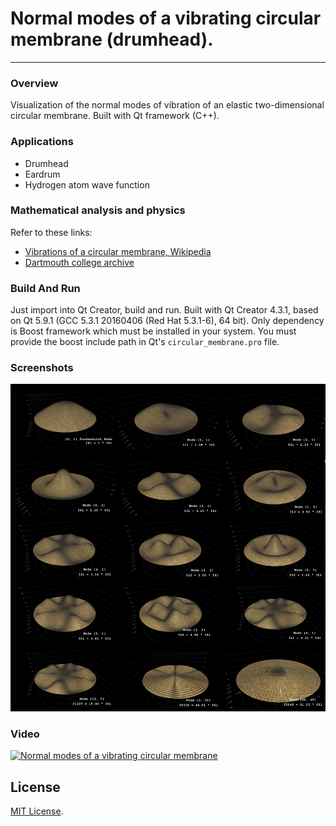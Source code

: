 # Normal modes of a vibrating circular membrane (drumhead).
---

### Overview
Visualization of the normal modes of vibration of an elastic two-dimensional circular membrane.
Built with Qt framework (C++).
### Applications
* Drumhead
* Eardrum
* Hydrogen atom wave function

### Mathematical analysis and physics
Refer to these links:
* [Vibrations of a circular membrane, Wikipedia](https://en.wikipedia.org/wiki/Vibrations_of_a_circular_membrane)
* [Dartmouth college archive](https://math.dartmouth.edu/archive/m23f09/public_html/drum.pdf)

### Build And Run
Just import into Qt Creator, build and run.
Built with Qt Creator 4.3.1, based on Qt 5.9.1 (GCC 5.3.1 20160406 (Red Hat 5.3.1-6), 64 bit).
Only dependency is Boost framework which must be installed in your system.
You must provide the boost include path in Qt's `circular_membrane.pro` file.

### Screenshots
![screenshot](https://github.com/drumaddict/circular_membrane/blob/master/images/modes_1200.jpg)

### Video
[![Normal modes of a vibrating circular membrane ](https://youtu.be/DZ8VGAx4178)](https://github.com/drumaddict/circular_membrane/blob/master/images/yt_thumb.jpg)

## License
 [MIT License](http://opensource.org/licenses/MIT).
